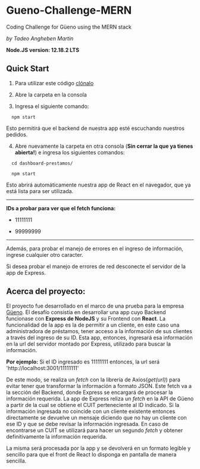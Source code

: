 # Gueno-Challenge-MERN
 Coding Challenge for Güeno using the MERN stack

_by Tadeo Angheben Martin_

 __Node.JS version: 12.18.2 LTS__

## Quick Start

1. Para utilizar este código [clónalo](https://github.com/tadeoangh/Gueno-Challenge-MERN.git)

2. Abre la carpeta en la consola

3. Ingresa el siguiente comando:

```
  npm start
```
Esto permitirá que el backend de nuestra app esté escuchando nuestros pedidos.

4. Abre nuevamente la carpeta en otra consola (__Sin cerrar la que ya tienes abierta!__) e ingresa los siguientes comandos:

```
  cd dashboard-prestamos/
```
```
  npm start
```

  Esto abrirá automáticamente nuestra app de React en el navegador, que ya está lista para ser utilizada.
  
  ****
  
  __IDs a probar para ver que el fetch funciona:__
  
  + 11111111
  
  + 99999999
  
  ****
  
  Además, para probar el manejo de errores en el ingreso de información, ingrese cualquier otro caracter.
  
  Si desea probar el manejo de errores de red desconecte el servidor de la app de Express.

## Acerca del proyecto:

El proyecto fue desarrollado en el marco de una prueba para la empresa [Güeno](https://gueno.com/). El desafío consistía en desarrollar una app cuyo Backend funcionase con **Express de NodeJS** y su Frontend con **React**.
La funcionalidad de la app es la de permitir a un cliente, en este caso una administradora de préstamos, tener acceso a la información de sus clientes a través del ingreso de su ID. Esta app, entonces, ingresará esa información en la url del servidor montado por Express, utilizado para buscar la información.

__Por ejemplo:__ Si el ID ingresado es 11111111 entonces, la url será 'http://localhost:3001/11111111'

De este modo, se realiza un _fetch_ con la librería de Axios(_get(url)_) para evitar tener que transformar la información a formato JSON. Este fetch va a la sección del Backend, donde Express se encargará de procesar la información requerida. La app de Express reliza un _fetch_ en la API de Güeno a partir de la cual se obtiene el CUIT perteneciente al ID indicado. Si la información ingresada no coincide con un cliente existente entonces directamente se devuelve un mensaje diciendo que no hay un cliente con ese ID y que se debe revisar la información ingresada. En caso de encontrarse un CUIT se utilizará para hacer un segundo _fetch_ y obtener definitivamente la información requerida.

La misma será procesada por la app y se devolverá en un formato legible y sencillo para que el front de React lo disponga en pantalla de manera sencilla.
